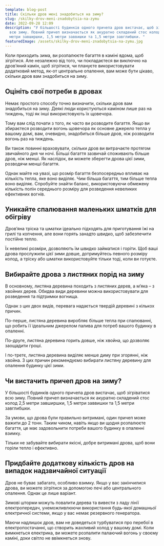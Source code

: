 ```yaml
---
template: blog-post
title: Скільки дров мені знадобиться на зиму?
slug: /skilky-drov-meni-znadobytsia-na-zymu
date: 2022-09-28 12:09
description: "У більшості будинків одного причепа дров вистачає, щоб зігріватися
  всю зиму. Повний причеп визначається як акуратно складений стос колод 2,5
  метри завширшки, 1,5 метри заввишки та 1,5 метри завглибшки. "
featuredImage: /assets/skilky-drov-meni-znadobytsia-na-zymu.jpg
---
```

Коли приходить зима, ви розпалюєте багаття в каміні вдома, щоб зігрітися. Але незалежно від того, чи покладаєтеся ви виключно на дров’яний камін, щоб зігрітися, чи плануєте використовувати додатковий метод, як-от центральне опалення, вам може бути цікаво, скільки дров вам знадобиться на зиму.

## Оцініть свої потреби в дровах

Немає простого способу точно визначити, скільки дров вам знадобиться на зиму. Деякі люди користуються каміном лише раз на тиждень, тоді як інші використовують їх щовечора. 

Тому вам слід почати з того, як часто ви розводите багаття. Якщо ви збираєтеся розводити вогонь щовечора як основне джерело тепла у вашому домі, вам, очевидно, знадобиться більше дров, ніж розводити вогонь раз на тиждень.

Ви також повинні враховувати, скільки дров ви витрачаєте протягом звичайного дня чи ночі. Більші багаття зазвичай споживають більше дров, ніж менші. Як наслідок, ви можете зберегти дрова цієї зими, розводячи менші багаття. 

Однак майте на увазі, що розмір багаття безпосередньо впливає на кількість тепла, яке воно виділяє. Чим більша багаття, тим більше тепла воно виділяє. Спробуйте знайти баланс, використовуючи обмежену кількість полін середнього розміру для розведення невеликих ефективних вогнів.

## Уникайте спалювання маленьких шматків для обігріву

Дров’яна тріска та шматки ідеально підходять для приготування їжі на грилі та копчення, але вони горять занадто швидко, щоб забезпечити постійне тепло. 

Їх невеликі розміри, дозволяють їм швидко займатися і горіти. Щоб ваші дрова прослужили цієї зими довше, дотримуйтесь певного розміру колод, а тріску або шматки використовуйте тільки тоді, коли ви готуєте.

## Вибирайте дрова з листяних порід на зиму

В основному, листяна деревина походить з листяних дерев, а м’яка – з хвойних дерев. Обидва види деревини можна використовувати для розведення та підтримки вогнища. 

Однак з цих двох видів, перевага надається твердій деревині з кількох причин. 

По-перше, листяна деревина виробляє більше тепла при спалюванні, що робить її ідеальним джерелом палива для потреб вашого будинку в опаленні. 

По-друге, листяна деревина горить довше, ніж хвойна, що дозволяє заощадити гроші. 

І по-третє, листяна деревина виділяє менше диму при згорянні, ніж хвойна. З цих причин рекомендуємо вибирати листяну деревину для опалення будинку цієї зими.

## Чи вистачить причеп дров на зиму?

У більшості будинків одного причепа дров вистачає, щоб зігріватися всю зиму. Повний причеп визначається як акуратно складений стос колод 2,5 метри завширшки, 1,5 метри заввишки та 1,5 метри завглибшки. 

За умови, що дрова були правильно витримані, один причеп може важити до 2 тонн. Таким чином, навіть якщо ви щодня розпалюєте багаття, це має задовольнити потреби вашого будинку в опаленні взимку. 

Тільки не забувайте вибирати якісні, добре витримані дрова, щоб вони горіли тепло і ефективно.

## Придбайте додаткову кількість дров на випадок надзвичайної ситуації

Дров не буває забагато, особливо взимку. Якщо у вас закінчилися дрова, ви можете зігрітися за допомогою печі або центрального опалення. Однак це лише варіант. 

Зимові шторми можуть повалити дерева та вивести з ладу лінії електропередач, унеможливлюючи використання будь-якої домашньої електричної системи, якщо у вас немає резервного генератора. 

Маючи надлишок дров, вам не доведеться турбуватися про перебої в електропостачанні, що створить жахливий холод у вашому домі. Коли вимкнеться електрика, ви можете розпалити палаючий вогонь у своєму каміні, доки світло не ввімкнеться знову.